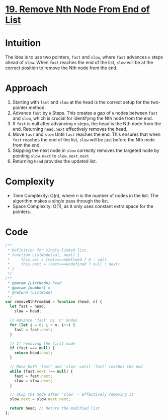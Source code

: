 # [19. Remove Nth Node From End of List](https://leetcode.com/problems/remove-nth-node-from-end-of-list/description/)

# Intuition

The idea is to use two pointers, `fast` and `slow`, where `fast` advances `n` steps ahead of `slow`. When `fast` reaches the end of the list, `slow` will be at the correct position to remove the Nth node from the end.

# Approach

1.  Starting with `fast` and `slow` at the head is the correct setup for the two-pointer method.
2.  Advance `fast` by `n` Steps. This creates a gap of `n` nodes between `fast` and `slow`, which is crucial for identifying the Nth node from the end.
3.  If `fast` is null after advancing `n` steps, the head is the Nth node from the end. Returning `head.next` effectively removes the head.
4.  Move `fast` and `slow` Until `fast` reaches the end. This ensures that when `fast` reaches the end of the list, `slow` will be just before the Nth node from the end.
5.  Skipping the next node in `slow` correctly removes the targeted node by pointing `slow.next` to `slow.next.next`
6.  Returning `head` provides the updated list.

# Complexity

- Time Complexity: O(n), where n is the number of nodes in the list. The algorithm makes a single pass through the list.
- Space Complexity: O(1), as it only uses constant extra space for the pointers.

# Code

```javascript
/**
 * Definition for singly-linked list.
 * function ListNode(val, next) {
 *     this.val = (val===undefined ? 0 : val)
 *     this.next = (next===undefined ? null : next)
 * }
 */
/**
 * @param {ListNode} head
 * @param {number} n
 * @return {ListNode}
 */
var removeNthFromEnd = function (head, n) {
  let fast = head,
    slow = head;

  // Advance 'fast' by 'n' nodes
  for (let i = 0; i < n; i++) {
    fast = fast.next;
  }

  // If removing the first node
  if (fast === null) {
    return head.next;
  }

  // Move both 'fast' and 'slow' until 'fast' reaches the end
  while (fast.next !== null) {
    fast = fast.next;
    slow = slow.next;
  }

  // Skip the node after 'slow' - effectively removing it
  slow.next = slow.next.next;

  return head; // Return the modified list
};
```
